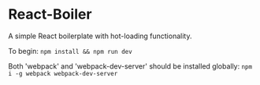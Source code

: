 # React-Boiler

A simple React boilerplate with hot-loading functionality.

To begin:
```npm install && npm run dev```

Both 'webpack' and 'webpack-dev-server' should be installed globally: 
```npm i -g webpack webpack-dev-server```
